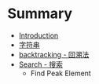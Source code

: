 # Summary

* [Introduction](README.md)
* [字符串](chapter01-str.md)
* [backtracking - 回溯法](chapter02-backtracking.md)
* [Search - 搜索](chapter03-search.md)
   * Find Peak Element

